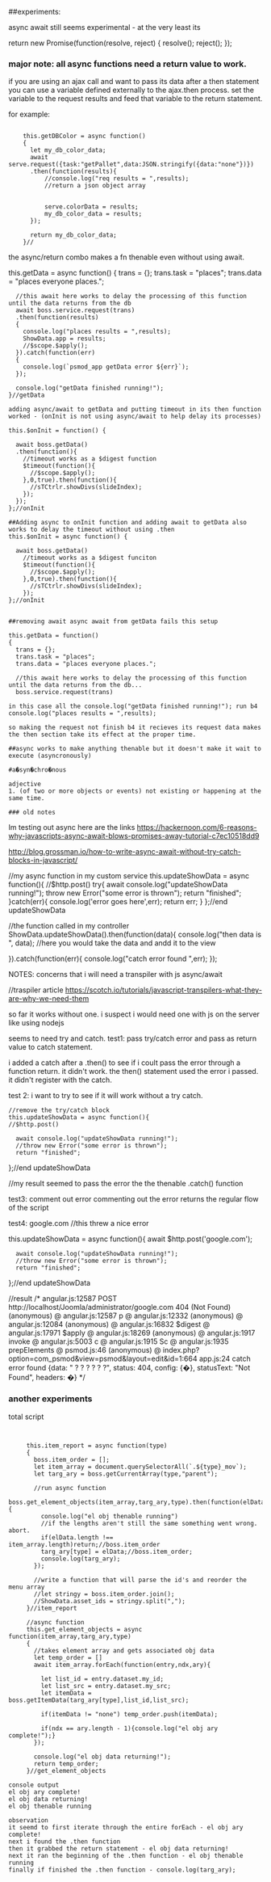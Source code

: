 
##experiments:

async await still seems experimental - at the very least its

return new Promise(function(resolve, reject) {
	resolve();
	reject();
});

### major note:  all async functions need a return value to work.
if you are using an ajax call and want to pass its data after a then statement you can use a variable defined externally to the ajax.then process.  set the variable to the request results and feed that variable to the return statement.

for example:
```

	this.getDBColor = async function()
    {
      let my_db_color_data;
      await serve.request({task:"getPallet",data:JSON.stringify({data:"none"})})
      .then(function(results){
          //console.log("req results = ",results);
          //return a json object array


          serve.colorData = results;
          my_db_color_data = results;
      });

      return my_db_color_data;
    }//

```

the async/return combo makes a fn thenable even without using await.

  this.getData = async function()
    {
      trans = {};
      trans.task = "places";
      trans.data = "places everyone places.";

      //this await here works to delay the processing of this function until the data returns from the db
      await boss.service.request(trans)
      .then(function(results)
      {
        console.log("places results = ",results);
        ShowData.app = results;
        //$scope.$apply();
      }).catch(function(err)
      {
        console.log(`psmod_app getData error ${err}`);
      });

	  console.log("getData finished running!");
    }//getData

	adding async/await to getData and putting timeout in its then function worked - (onInit is not using async/await to help delay its processes)

	this.$onInit = function() {

      await boss.getData()
      .then(function(){
        //timeout works as a $digest function
        $timeout(function(){
          //$scope.$apply();
        },0,true).then(function(){
          //sTCtrlr.showDivs(slideIndex);
        });
      });
    };//onInit

	##Adding async to onInit function and adding await to getData also works to delay the timeout without using .then
	this.$onInit = async function() {

      await boss.getData()
        //timeout works as a $digest funciton
        $timeout(function(){
          //$scope.$apply();
        },0,true).then(function(){
          //sTCtrlr.showDivs(slideIndex);
        });
    };//onInit


	##removing await async await from getData fails this setup

	this.getData = function()
    {
      trans = {};
      trans.task = "places";
      trans.data = "places everyone places.";

      //this await here works to delay the processing of this function until the data returns from the db...
      boss.service.request(trans)

	in this case all the console.log("getData finished running!"); run b4
	console.log("places results = ",results);

	so making the request not finish b4 it recieves its request data makes
	the then section take its effect at the proper time.

	##async works to make anything thenable but it doesn't make it wait to execute (asyncronously)

	#a�syn�chro�nous

	adjective
	1. (of two or more objects or events) not existing or happening at the same time.

	### old notes


  Im testing out async
  here are the links
  https://hackernoon.com/6-reasons-why-javascripts-async-await-blows-promises-away-tutorial-c7ec10518dd9

  http://blog.grossman.io/how-to-write-async-await-without-try-catch-blocks-in-javascript/


  //my async function in my custom service
  this.updateShowData = async function(){
    //$http.post()
    try{
      await console.log("updateShowData running!");
      throw new Error("some error is thrown");
      return "finished";
    }catch(err){
      console.log('error goes here',err);
      return err;
    }
  };//end updateShowData

  //the function called in my controller
  ShowData.updateShowData().then(function(data){
    console.log("then data is ", data);
    //here you would take the data and andd it to the view

  }).catch(function(err){
    console.log("catch error found ",err);
  });

  NOTES:
  concerns that i will need a transpiler with js async/await

  //traspiler article
  https://scotch.io/tutorials/javascript-transpilers-what-they-are-why-we-need-them

  so far it works without one.  i suspect i would need one with js on the server like using nodejs

  seems to need try and catch.
  test1: pass try/catch error and pass as return value to catch statement.

  i added a catch after a .then() to see if i coult pass the error through a function return.  it didn't work. the then() statement used the error i passed. it didn't register with the catch.

  test 2: i want to try to see if it will work without a try catch.

	//remove the try/catch block
    this.updateShowData = async function(){
    //$http.post()

      await console.log("updateShowData running!");
      //throw new Error("some error is thrown");
      return "finished";

  };//end updateShowData

  //my result seemed to pass the error the the thenable .catch() function

  test3: comment out error
  commenting out the error returns the regular flow of the script

  test4: google.com
  //this threw a nice error

  this.updateShowData = async function(){
    await $http.post('google.com');

      await console.log("updateShowData running!");
      //throw new Error("some error is thrown");
      return "finished";

  };//end updateShowData

  //result
  /*
  angular.js:12587 POST http://localhost/Joomla/administrator/google.com 404 (Not Found)
  (anonymous) @ angular.js:12587
  p @ angular.js:12332
  (anonymous) @ angular.js:12084
  (anonymous) @ angular.js:16832
  $digest @ angular.js:17971
  $apply @ angular.js:18269
  (anonymous) @ angular.js:1917
  invoke @ angular.js:5003
  c @ angular.js:1915
  Sc @ angular.js:1935
  prepElements @ psmod.js:46
  (anonymous) @ index.php?option=com_psmod&view=psmod&layout=edit&id=1:664
  app.js:24 catch error found  {data: "<?xml version="1.0" encoding="UTF-8"?>
  ?<!DOCTYPE �P/5.6.24</span>
  ?</address>
  ?</body>
  ?</html>
  ?
  ?", status: 404, config: {�}, statusText: "Not Found", headers: �}
  */

  ### another experiments

  total script

 ```


      this.item_report = async function(type)
      {
        boss.item_order = [];
        let item_array = document.querySelectorAll(`.${type}_mov`);
        let targ_ary = boss.getCurrentArray(type,"parent");

		//run async function
		boss.get_element_objects(item_array,targ_ary,type).then(function(elData){
          console.log("el obj thenable running")
          //if the lengths aren't still the same something went wrong. abort.
          if(elData.length !== item_array.length)return;//boss.item_order
          targ_ary[type] = elData;//boss.item_order;
          console.log(targ_ary);
        });

        //write a function that will parse the id's and reorder the menu array
        //let stringy = boss.item_order.join();
        //ShowData.asset_ids = stringy.split(",");
      }//item_report

	  //async function
      this.get_element_objects = async function(item_array,targ_ary,type)
      {
        //takes element array and gets associated obj data
        let temp_order = []
        await item_array.forEach(function(entry,ndx,ary){

          let list_id = entry.dataset.my_id;
          let list_src = entry.dataset.my_src;
          let itemData = boss.getItemData(targ_ary[type],list_id,list_src);

          if(itemData != "none") temp_order.push(itemData);

          if(ndx == ary.length - 1){console.log("el obj ary complete!");}
        });

        console.log("el obj data returning!");
        return temp_order;
      }//get_element_objects

 ```

	console output
	el obj ary complete!
	el obj data returning!
	el obj thenable running

	observation
	it seemd to first iterate through the entire forEach - el obj ary complete!
	next i found the .then function
	then it grabbed the return statement - el obj data returning!
	next it ran the beginning of the .then function - el obj thenable running
	finally if finished the .then function - console.log(targ_ary);
